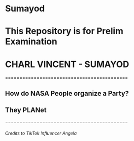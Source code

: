 # Sumayod
This Repository is for Prelim Examination
===========================================
# **CHARL VINCENT - SUMAYOD**
===========================================
## How do NASA People organize a Party?
## They PLANet 
===========================================
###### *Credits to TikTok Influencer Angela*
